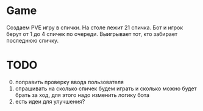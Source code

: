 # Game

Создаем PVE игру в спички. На столе лежит 21 спичка. Бот и игрок берут от 1 до 4 спичек по очереди. Выигрывает тот, кто забирает последнюю спичку.

# TODO 

0. поправить проверку ввода пользователя
1. спрашивать на сколько спичек будем играть и сколько можно будет брать за ход, для этого надо изменить логику бота
2. есть идеи для улучшения?
